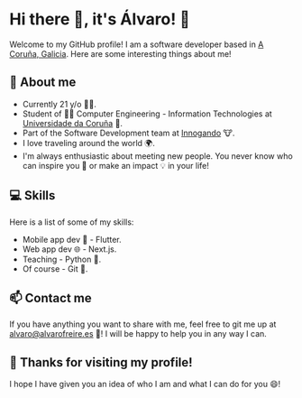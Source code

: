 # Hi there 👋, it's Álvaro! 🤖

Welcome to my GitHub profile! I am a software developer based in [A Coruña, Galicia](https://goo.gl/maps/toE6B6P5XvtDYGkNA). Here are some interesting things about me!

## 🧐 About me

- Currently 21 y/o 🧍‍♂️.
- Student of 🧑‍🎓 Computer Engineering - Information Technologies at [Universidade da Coruña](https://www.udc.es/) 🏫.
- Part of the Software Development team at [Innogando](https://innogando.com) 🐮.
- I love traveling around the world 🌍.
- I'm always enthusiastic about meeting new people. You never know who can inspire you 💭 or make an impact 💡 in your life!

## 💻 Skills

Here is a list of some of my skills:

- Mobile app dev 📱 - Flutter.
- Web app dev 🌐 - Next.js.
- Teaching - Python 🐍.
- Of course - Git 🤣.

## 📫 Contact me

If you have anything you want to share with me, feel free to git me up at alvaro@alvarofreire.es 📧! I will be happy to help you in any way I can. 

## 🎉 Thanks for visiting my profile!

I hope I have given you an idea of who I am and what I can do for you 😄!
